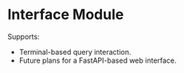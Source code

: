 # Interface Module
Supports:
- Terminal-based query interaction.
- Future plans for a FastAPI-based web interface.
